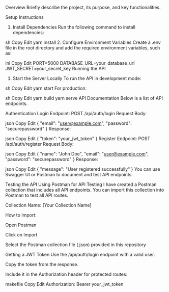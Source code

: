 Overview
Briefly describe the project, its purpose, and key functionalities.

Setup Instructions
1. Install Dependencies
   Run the following command to install dependencies:

sh
Copy
Edit
yarn install
2. Configure Environment Variables
   Create a .env file in the root directory and add the required environment variables, such as:

ini
Copy
Edit
PORT=5000
DATABASE_URL=your_database_url
JWT_SECRET=your_secret_key
Running the API
1. Start the Server Locally
   To run the API in development mode:

sh
Copy
Edit
yarn start
For production:

sh
Copy
Edit
yarn build
yarn serve
API Documentation
Below is a list of API endpoints.

Authentication
Login
Endpoint: POST /api/auth/login
Request Body:

json
Copy
Edit
{
"email": "user@example.com",
"password": "securepassword"
}
Response:

json
Copy
Edit
{
"token": "your_jwt_token"
}
Register
Endpoint: POST /api/auth/register
Request Body:

json
Copy
Edit
{
"name": "John Doe",
"email": "user@example.com",
"password": "securepassword"
}
Response:

json
Copy
Edit
{
"message": "User registered successfully"
}
You can use Swagger UI or Postman to document and test API endpoints.

Testing the API
Using Postman for API Testing
I have created a Postman collection that includes all API endpoints. You can import this collection into Postman to test all API routes.

Collection Name: [Your Collection Name]

How to Import:

Open Postman

Click on Import

Select the Postman collection file (.json) provided in this repository

Getting a JWT Token
Use the /api/auth/login endpoint with a valid user.

Copy the token from the response.

Include it in the Authorization header for protected routes:

makefile
Copy
Edit
Authorization: Bearer your_jwt_token
